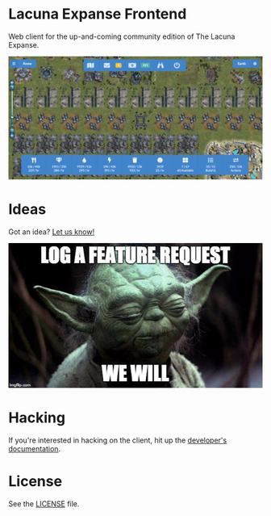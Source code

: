 # Lacuna Expanse Frontend

Web client for the up-and-coming community edition of The Lacuna Expanse.

[![Lacuna Expanse screenshot](img/screenshot.png)](https://demo.tlecommunity.com/)

# Ideas

Got an idea? [Let us know!](https://github.com/tlecommunity/v2/issues)

[![Yoda and feature requests](img/feature-request.jpg)](https://github.com/tlecommunity/v2/issues)

# Hacking

If you're interested in hacking on the client, hit up the [developer's documentation](docs/README.md).

# License

See the [LICENSE](LICENSE) file.
